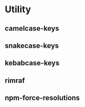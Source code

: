 # Utility

## camelcase-keys

## snakecase-keys

## kebabcase-keys

## rimraf

## npm-force-resolutions
